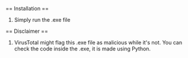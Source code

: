 == Installation ==
1. Simply run the .exe file

== Disclaimer == 
1. VirusTotal might flag this .exe file as malicious while it's not. You can check the code inside the .exe, it is made using Python.
